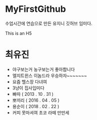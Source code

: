 # MyFirstGithub
수업시간에 연습으로 만든 유지니 깃허브 임미다.


This is an H5
# 최유진
  * 야구보는거 농구보는거 좋아합니다
  * 엘지트윈스 이놈드라 우승하자~~~~~~~
  * 요즘 헬스장 다녀여 
  * 3냥이 집사입미다
  * 빠따 ( 2013 . 10 . 31 )
  * 뽀끼리 ( 2016 . 04 . 05 )
  * 용순이 ( 2018 . 02 . 22 )
  * 커피 못마셔여 초코 라떼 만만세
